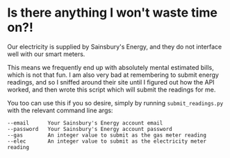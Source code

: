 # Is there anything I won't waste time on?!

Our electricity is supplied by Sainsbury's Energy, and they do not interface well with our smart meters.

This means we frequently end up with absolutely mental estimated bills, which is not that fun. I am also very bad at remembering to submit energy readings, and so I sniffed around their site until I figured out how the API worked, and then wrote this script which will submit the readings for me.

You too can use this if you so desire, simply by running `submit_readings.py` with the relevant command line args:

```
--email      Your Sainsbury's Energy account email
--password   Your Sainsbury's Energy account password
--gas        An integer value to submit as the gas meter reading
--elec       An integer value to submit as the electricity meter reading
```
